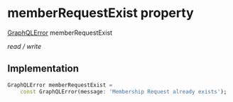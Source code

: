 


# memberRequestExist property







[GraphQLError](https://pub.dev/documentation/gql_exec/0.4.3/execution/GraphQLError-class.html) memberRequestExist
  
_<span class="feature">read / write</span>_






## Implementation

```dart
GraphQLError memberRequestExist =
    const GraphQLError(message: 'Membership Request already exists');
```







